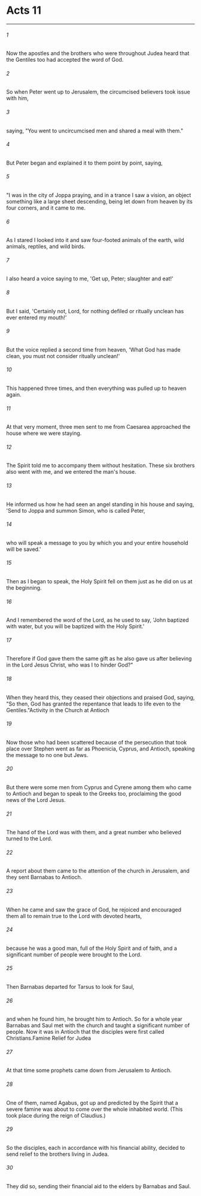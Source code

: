 # Acts 11
***



###### 1 
Now the apostles and the brothers who were throughout Judea heard that the Gentiles too had accepted the word of God. 

###### 2 
So when Peter went up to Jerusalem, the circumcised believers took issue with him, 

###### 3 
saying, "You went to uncircumcised men and shared a meal with them." 

###### 4 
But Peter began and explained it to them point by point, saying, 

###### 5 
"I was in the city of Joppa praying, and in a trance I saw a vision, an object something like a large sheet descending, being let down from heaven by its four corners, and it came to me. 

###### 6 
As I stared I looked into it and saw four-footed animals of the earth, wild animals, reptiles, and wild birds. 

###### 7 
I also heard a voice saying to me, 'Get up, Peter; slaughter and eat!' 

###### 8 
But I said, 'Certainly not, Lord, for nothing defiled or ritually unclean has ever entered my mouth!' 

###### 9 
But the voice replied a second time from heaven, 'What God has made clean, you must not consider ritually unclean!' 

###### 10 
This happened three times, and then everything was pulled up to heaven again. 

###### 11 
At that very moment, three men sent to me from Caesarea approached the house where we were staying. 

###### 12 
The Spirit told me to accompany them without hesitation. These six brothers also went with me, and we entered the man's house. 

###### 13 
He informed us how he had seen an angel standing in his house and saying, 'Send to Joppa and summon Simon, who is called Peter, 

###### 14 
who will speak a message to you by which you and your entire household will be saved.' 

###### 15 
Then as I began to speak, the Holy Spirit fell on them just as he did on us at the beginning. 

###### 16 
And I remembered the word of the Lord, as he used to say, 'John baptized with water, but you will be baptized with the Holy Spirit.' 

###### 17 
Therefore if God gave them the same gift as he also gave us after believing in the Lord Jesus Christ, who was I to hinder God?" 

###### 18 
When they heard this, they ceased their objections and praised God, saying, "So then, God has granted the repentance that leads to life even to the Gentiles."Activity in the Church at Antioch 

###### 19 
Now those who had been scattered because of the persecution that took place over Stephen went as far as Phoenicia, Cyprus, and Antioch, speaking the message to no one but Jews. 

###### 20 
But there were some men from Cyprus and Cyrene among them who came to Antioch and began to speak to the Greeks too, proclaiming the good news of the Lord Jesus. 

###### 21 
The hand of the Lord was with them, and a great number who believed turned to the Lord. 

###### 22 
A report about them came to the attention of the church in Jerusalem, and they sent Barnabas to Antioch. 

###### 23 
When he came and saw the grace of God, he rejoiced and encouraged them all to remain true to the Lord with devoted hearts, 

###### 24 
because he was a good man, full of the Holy Spirit and of faith, and a significant number of people were brought to the Lord. 

###### 25 
Then Barnabas departed for Tarsus to look for Saul, 

###### 26 
and when he found him, he brought him to Antioch. So for a whole year Barnabas and Saul met with the church and taught a significant number of people. Now it was in Antioch that the disciples were first called Christians.Famine Relief for Judea 

###### 27 
At that time some prophets came down from Jerusalem to Antioch. 

###### 28 
One of them, named Agabus, got up and predicted by the Spirit that a severe famine was about to come over the whole inhabited world. (This took place during the reign of Claudius.) 

###### 29 
So the disciples, each in accordance with his financial ability, decided to send relief to the brothers living in Judea. 

###### 30 
They did so, sending their financial aid to the elders by Barnabas and Saul.
